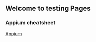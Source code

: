 ## Welcome to testing Pages

### Appium cheatsheet

[Appium](https://skpatro.github.io/testing/appium)


